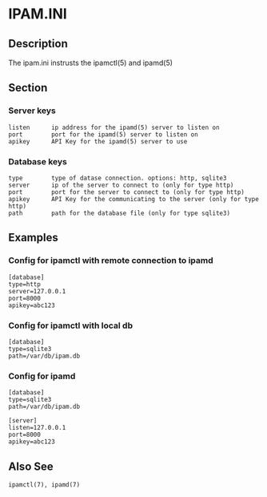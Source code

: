 # IPAM.INI

## Description

The ipam.ini instrusts the ipamctl(5) and ipamd(5) 

## Section

### Server keys

	listen		ip address for the ipamd(5) server to listen on
	port		port for the ipamd(5) server to listen on
	apikey		API Key for the ipamd(5) server to use

### Database keys

	type		type of datase connection. options: http, sqlite3
	server		ip of the server to connect to (only for type http)
	port		port for the server to connect to (only for type http)
	apikey		API Key for the communicating to the server (only for type http)
	path		path for the database file (only for type sqlite3)

## Examples

### Config for ipamctl with remote connection to ipamd
	[database]
	type=http
	server=127.0.0.1
	port=8000
	apikey=abc123

### Config for ipamctl with local db
	[database]
	type=sqlite3
	path=/var/db/ipam.db

### Config for ipamd
	[database]
	type=sqlite3
	path=/var/db/ipam.db

	[server]
	listen=127.0.0.1
	port=8000
	apikey=abc123

## Also See
	ipamctl(7), ipamd(7)

